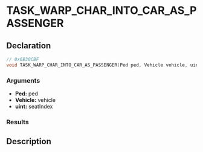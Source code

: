 # TASK_WARP_CHAR_INTO_CAR_AS_PASSENGER

## Declaration
```cpp
// 0x6B30CBF
void TASK_WARP_CHAR_INTO_CAR_AS_PASSENGER(Ped ped, Vehicle vehicle, uint seatIndex);
```

### Arguments
- **Ped:** ped
- **Vehicle:** vehicle
- **uint:** seatIndex

### Results

## Description

